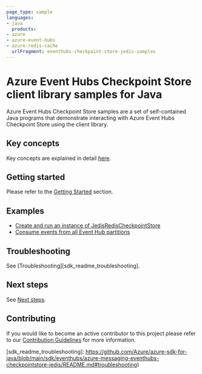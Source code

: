 ```yaml
---
page_type: sample
languages:
- java
  products:
- azure
- azure-event-hubs
- azure-redis-cache
  urlFragment: eventhubs-checkpoint-store-jedis-samples
---
```


# Azure Event Hubs Checkpoint Store client library samples for Java

Azure Event Hubs Checkpoint Store samples are a set of self-contained Java programs that demonstrate interacting
with Azure Event Hubs Checkpoint Store using the client library.

## Key concepts
Key concepts are explained in detail [here][sdk_readme_key_concepts].

## Getting started
Please refer to the [Getting Started][sdk_readme_getting_started] section.

## Examples
- [Create and run an instance of JedisRedisCheckpointStore][sample_jedis_client]
- [Consume events from all Event Hub partitions][sample_event_processor]

## Troubleshooting
See [Troubleshooting][sdk_readme_troubleshooting].

## Next steps
See [Next steps][sdk_readme_next_steps].

## Contributing

If you would like to become an active contributor to this project please refer to our [Contribution
Guidelines](https://github.com/Azure/azure-sdk-for-java/blob/main/CONTRIBUTING.md) for more information.

<!-- Links -->
[sample_jedis_client]: https://github.com/Azure/azure-sdk-for-java/tree/main/sdk/eventhubs/azure-messaging-eventhubs-checkpointstore-jedis
[sample_event_processor]: https://github.com/Azure/azure-sdk-for-java/tree/main/sdk/eventhubs/azure-messaging-eventhubs-checkpointstore-jedis
[sdk_readme_getting_started]: https://github.com/Azure/azure-sdk-for-java/blob/main/sdk/eventhubs/azure-messaging-eventhubs-checkpointstore-jedis/README.md#getting-started
[sdk_readme_key_concepts]: https://github.com/Azure/azure-sdk-for-java/blob/main/sdk/eventhubs/azure-messaging-eventhubs-checkpointstore-blob/README.md#key-concepts
[sdk_readme_next_steps]: https://github.com/Azure/azure-sdk-for-java/blob/main/sdk/eventhubs/azure-messaging-eventhubs-checkpointstore-jedis/README.md#next-steps
[sdk_readme_troubleshooting]: https://github.com/Azure/azure-sdk-for-java/blob/main/sdk/eventhubs/azure-messaging-eventhubs-checkpointstore-jedis/README.md#troubleshooting)
